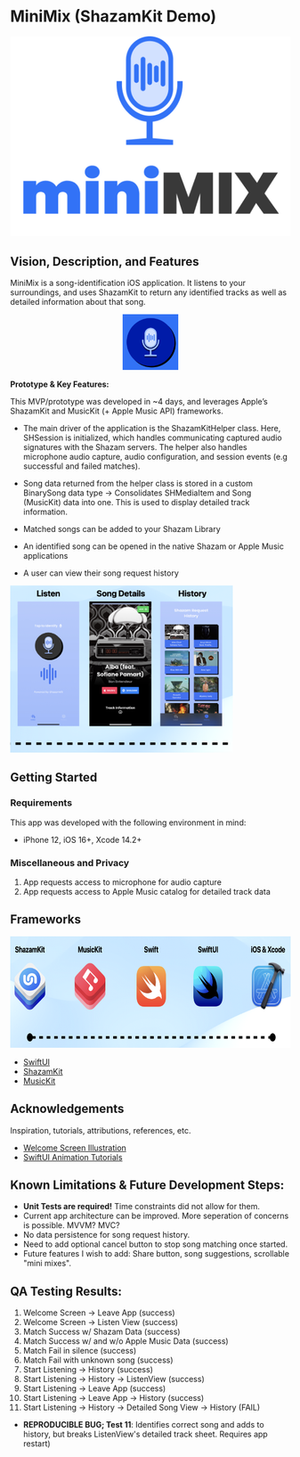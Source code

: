 # MiniMix (ShazamKit Demo)
<p align="center", float="center">
  <img src="/Resources/logo.png" alt="Logo" title="MiniMixLogo"/>
</p>

## Vision, Description, and Features

MiniMix is a song-identification iOS application. It listens to your surroundings, and uses ShazamKit to return any identified tracks as well as detailed information about that song.

<p align="center", float="center">
<img src="/Resources/icon.png" alt="Icon" title="AppIcon" width="100" height="100" />
</p>

**Prototype & Key Features:**

This MVP/prototype was developed in ~4 days, and leverages Apple’s ShazamKit and MusicKit (+ Apple Music API) frameworks. 

* The main driver of the application is the ShazamKitHelper class. Here, SHSession is initialized, which handles communicating captured audio signatures with the Shazam servers. The helper also handles microphone audio capture, audio configuration, and session events (e.g successful and failed matches). 

* Song data returned from the helper class is stored in a custom BinarySong data type -> Consolidates SHMediaItem and Song (MusicKit) data into one. This is used to display detailed track information.

* Matched songs can be added to your Shazam Library

* An identified song can be opened in the native Shazam or Apple Music applications

* A user can view their song request history

<img src="/Resources/overview.png" alt="Overview" title="Features" width="400" height="300"/>

## Getting Started

### Requirements

This app was developed with the following environment in mind:
* iPhone 12, iOS 16+, Xcode 14.2+

### Miscellaneous and Privacy
1. App requests access to microphone for audio capture
2. App requests access to Apple Music catalog for detailed track data

## Frameworks
<img src="/Resources/techdetails.png" alt="TechDetails" title="TechDetails" width="700" height="200"/>

* [SwiftUI](https://developer.apple.com/documentation/swiftui/)
* [ShazamKit](https://developer.apple.com/documentation/shazamkit)
* [MusicKit](https://developer.apple.com/documentation/MusicKit)

## Acknowledgements
Inspiration, tutorials, attributions, references, etc.
* [Welcome Screen Illustration](https://storyset.com)
* [SwiftUI Animation Tutorials](https://www.youtube.com/@Kavsoft)

## Known Limitations & Future Development Steps:
* **Unit Tests are required!** Time constraints did not allow for them.
* Current app architecture can be improved. More seperation of concerns is possible. MVVM? MVC?
* No data persistence for song request history.
* Need to add optional cancel button to stop song matching once started.
* Future features I wish to add: Share button, song suggestions, scrollable "mini mixes".

## QA Testing Results:
1. Welcome Screen -> Leave App (success)
2. Welcome Screen -> Listen View (success)
3. Match Success w/ Shazam Data (success)
4. Match Success w/ and w/o Apple Music Data (success)
5. Match Fail in silence (success)
6. Match Fail with unknown song (success)
7. Start Listening -> History (success)
8. Start Listening -> History -> ListenView (success)
9. Start Listening -> Leave App (success)
10. Start Listening -> Leave App -> History (success)
11. Start Listening -> History -> Detailed Song View -> History (FAIL)
* **REPRODUCIBLE BUG; Test 11**: Identifies correct song and adds to history, but breaks ListenView's detailed track sheet. Requires app restart)
